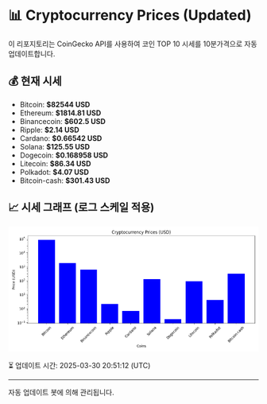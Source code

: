 
# 📊 Cryptocurrency Prices (Updated)

이 리포지토리는 CoinGecko API를 사용하여 코인 TOP 10 시세를 10분가격으로 자동 업데이트합니다.

## 💰 현재 시세
- Bitcoin: **$82544 USD**
- Ethereum: **$1814.81 USD**
- Binancecoin: **$602.5 USD**
- Ripple: **$2.14 USD**
- Cardano: **$0.66542 USD**
- Solana: **$125.55 USD**
- Dogecoin: **$0.168958 USD**
- Litecoin: **$86.34 USD**
- Polkadot: **$4.07 USD**
- Bitcoin-cash: **$301.43 USD**

## 📈 시세 그래프 (로그 스케일 적용)
![Crypto Prices](crypto_prices.png)

⏳ 업데이트 시간: 2025-03-30 20:51:12 (UTC)

---
자동 업데이트 봇에 의해 관리됩니다.
